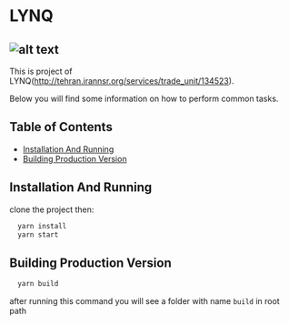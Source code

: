 # LYNQ
![alt text](http://www.upsara.com/images/lhlv_logoorange.png)
---
This is  project of LYNQ(http://tehran.irannsr.org/services/trade_unit/134523).

Below you will find some information on how to perform common tasks.

## Table of Contents

- [Installation And Running](#installation-and-running)
- [Building Production Version](#building-production-version)


## Installation And Running
clone the project then:
```javascript
  yarn install
  yarn start
```
## Building Production Version
```javascript
  yarn build
```
after running this command you will see a folder with name `build` in  root path
